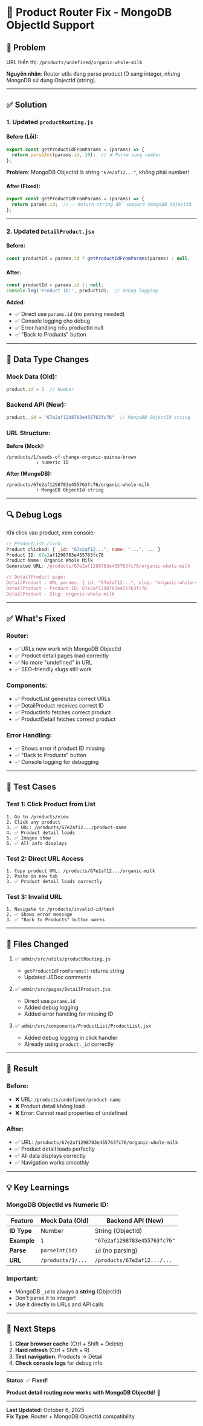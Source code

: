 # 🔧 Product Router Fix - MongoDB ObjectId Support

## 🐛 Problem

URL hiển thị: `/products/undefined/organic-whole-milk`

**Nguyên nhân**: Router utils đang parse product ID sang integer, nhưng MongoDB sử dụng ObjectId (string).

---

## ✅ Solution

### 1. **Updated `productRouting.js`**

#### Before (Lỗi):
```javascript
export const getProductIdFromParams = (params) => {
  return parseInt(params.id, 10);  // ❌ Parse sang number
};
```

**Problem**: MongoDB ObjectId là string `"67e2af12..."`, không phải number!

#### After (Fixed):
```javascript
export const getProductIdFromParams = (params) => {
  return params.id;  // ✅ Return string để support MongoDB ObjectId
};
```

---

### 2. **Updated `DetailProduct.jsx`**

#### Before:
```javascript
const productId = params.id ? getProductIdFromParams(params) : null;
```

#### After:
```javascript
const productId = params.id || null;
console.log('Product ID:', productId);  // Debug logging
```

**Added**:
- ✅ Direct use `params.id` (no parsing needed)
- ✅ Console logging cho debug
- ✅ Error handling nếu productId null
- ✅ "Back to Products" button

---

## 🎯 Data Type Changes

### Mock Data (Old):
```javascript
product.id = 1  // Number
```

### Backend API (New):
```javascript
product._id = "67e2af1298783e455763fc76"  // MongoDB ObjectId string
```

### URL Structure:

**Before (Mock):**
```
/products/1/seeds-of-change-organic-quinoa-brown
           ↑ numeric ID
```

**After (MongoDB):**
```
/products/67e2af1298783e455763fc76/organic-whole-milk
           ↑ MongoDB ObjectId string
```

---

## 🔍 Debug Logs

Khi click vào product, xem console:

```javascript
// ProductList click:
Product clicked: { _id: "67e2af12...", name: "...", ... }
Product ID: 67e2af1298783e455763fc76
Product Name: Organic Whole Milk
Generated URL: /products/67e2af1298783e455763fc76/organic-whole-milk

// DetailProduct page:
DetailProduct - URL params: { id: "67e2af12...", slug: "organic-whole-milk" }
DetailProduct - Product ID: 67e2af1298783e455763fc76
DetailProduct - Slug: organic-whole-milk
```

---

## ✅ What's Fixed

### Router:
- ✅ URLs now work with MongoDB ObjectId
- ✅ Product detail pages load correctly
- ✅ No more "undefined" in URL
- ✅ SEO-friendly slugs still work

### Components:
- ✅ ProductList generates correct URLs
- ✅ DetailProduct receives correct ID
- ✅ ProductInfo fetches correct product
- ✅ ProductDetail fetches correct product

### Error Handling:
- ✅ Shows error if product ID missing
- ✅ "Back to Products" button
- ✅ Console logging for debugging

---

## 🧪 Test Cases

### Test 1: Click Product from List
```
1. Go to /products/view
2. Click any product
3. ✅ URL: /products/67e2af12.../product-name
4. ✅ Product detail loads
5. ✅ Images show
6. ✅ All info displays
```

### Test 2: Direct URL Access
```
1. Copy product URL: /products/67e2af12.../organic-milk
2. Paste in new tab
3. ✅ Product detail loads correctly
```

### Test 3: Invalid URL
```
1. Navigate to /products/invalid-id/test
2. ✅ Shows error message
3. ✅ "Back to Products" button works
```

---

## 📝 Files Changed

1. ✅ `admin/src/utils/productRouting.js`
   - `getProductIdFromParams()` returns string
   - Updated JSDoc comments

2. ✅ `admin/src/pages/DetailProduct.jsx`
   - Direct use `params.id`
   - Added debug logging
   - Added error handling for missing ID

3. ✅ `admin/src/components/ProductList/ProductList.jsx`
   - Added debug logging in click handler
   - Already using `product._id` correctly

---

## 🎊 Result

### Before:
- ❌ URL: `/products/undefined/product-name`
- ❌ Product detail không load
- ❌ Error: Cannot read properties of undefined

### After:
- ✅ URL: `/products/67e2af1298783e455763fc76/organic-whole-milk`
- ✅ Product detail loads perfectly
- ✅ All data displays correctly
- ✅ Navigation works smoothly

---

## 💡 Key Learnings

### MongoDB ObjectId vs Numeric ID:

| Feature | Mock Data (Old) | Backend API (New) |
|---------|----------------|-------------------|
| **ID Type** | Number | String (ObjectId) |
| **Example** | `1` | `"67e2af1298783e455763fc76"` |
| **Parse** | `parseInt(id)` | `id` (no parsing) |
| **URL** | `/products/1/...` | `/products/67e2af12.../...` |

### Important:
- MongoDB `_id` is always a **string** (ObjectId)
- Don't parse it to integer!
- Use it directly in URLs and API calls

---

## 🚀 Next Steps

1. **Clear browser cache** (Ctrl + Shift + Delete)
2. **Hard refresh** (Ctrl + Shift + R)
3. **Test navigation**: Products → Detail
4. **Check console logs** for debug info

---

**Status**: ✅ **Fixed!**

**Product detail routing now works with MongoDB ObjectId!** 🎉

---

**Last Updated**: October 6, 2025  
**Fix Type**: Router + MongoDB ObjectId compatibility

